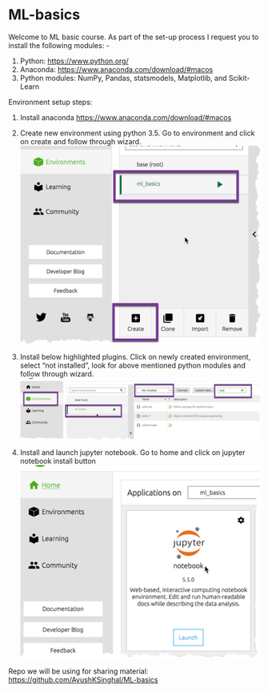# ML-basics

Welcome to ML basic course. As part of the set-up process I request you to install the following modules: -
1. Python: https://www.python.org/
2. Anaconda: https://www.anaconda.com/download/#macos
3. Python modules: NumPy, Pandas, statsmodels, Matplotlib, and Scikit-Learn
 
Environment setup steps:
1. Install anaconda https://www.anaconda.com/download/#macos
2. Create new environment using python 3.5. Go to environment and click on create and follow through wizard.
![python 3.5 env](https://github.com/AyushKSinghal/ML-basics/raw/master/setup_files/envSetup.png "python 3.5 env")

3. Install below highlighted plugins. Click on newly created environment, select “not installed”, look for above mentioned python modules and follow through wizard.
![module install](https://github.com/AyushKSinghal/ML-basics/raw/master/setup_files/modulesSetup.png "module install")

4. Install and launch jupyter notebook. Go to home and click on jupyter notebook install button
![launch jupyter notebook](https://github.com/AyushKSinghal/ML-basics/raw/master/setup_files/notebookSetup.png "launch jupyter notebook")

Repo we will be using for sharing material: https://github.com/AyushKSinghal/ML-basics 
